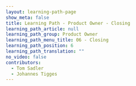 ```yaml
---
layout: learning-path-page
show_meta: false
title: Learning Path - Product Owner - Closing
learning_path_article: null
learning_path_group: Product Owner
learning_path_menu_title: 06 - Closing
learning_path_position: 6
learning_path_translation: ""
no_video: false
contributors:
  - Tom Sadler
  - Johannes Tigges
---
```

<!--- This file autogenerated from https://github.com/InnerSourceCommons/InnerSourceLearningPath/blob/master/scripts/generate_learning_path_markdown.js -->